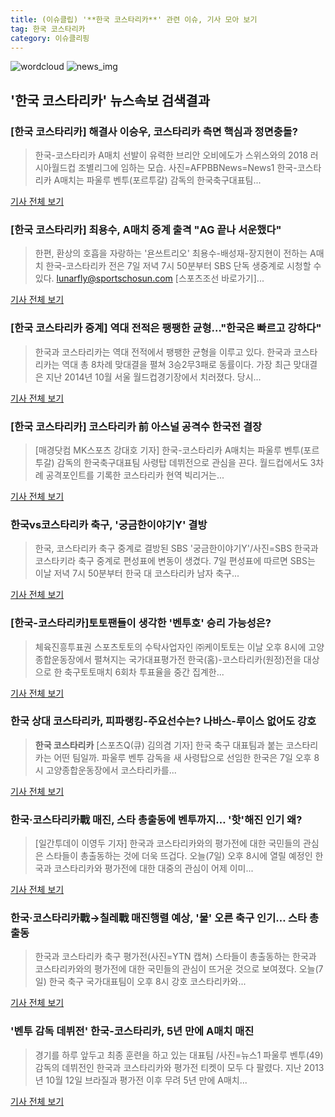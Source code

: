 ```yaml
---
title: (이슈클립) '**한국 코스타리카**' 관련 이슈, 기사 모아 보기
tag: 한국 코스타리카
category: 이슈클리핑
---
```

![wordcloud](https://s3.ap-northeast-2.amazonaws.com/lyrics101-wordcloud/2018-09-07-1536305783.png)
![news_img](https://user-images.githubusercontent.com/42597476/44507050-1206f400-a6e4-11e8-8d98-7ffbfebb353f.png)
## **'**한국 코스타리카**'** 뉴스속보 검색결과
### [**한국 코스타리카**] 해결사 이승우, 코스타리카 측면 핵심과 정면충돌?

>한국-코스타리카 A매치 선발이 유력한 브리안 오비에도가 스위스와의 2018 러시아월드컵 조별리그에 임하는 모습. 사진=AFPBBNews=News1 한국-코스타리카 A매치는 파울루 벤투(포르투갈) 감독의 한국축구대표팀...

<a href="http://star.mbn.co.kr/view.php?year=2018&no=565476&refer=portal" target="_blank">기사 전체 보기</a>

### [**한국 코스타리카**] 최용수, A매치 중계 출격 "AG 끝나 서운했다"

>한편, 환상의 호흡을 자랑하는 '욘쓰트리오' 최용수-배성재-장지현이 전하는 A매치 한국-코스타리카 전은 7일 저녁 7시 50분부터 SBS 단독 생중계로 시청할 수 있다. lunarfly@sportschosun.com [스포츠조선 바로가기]...

<a href="http://sports.chosun.com/news/ntype.htm?id=201809080100061790004686&servicedate=20180907" target="_blank">기사 전체 보기</a>

### [**한국 코스타리카** 중계] 역대 전적은 팽팽한 균형..."한국은 빠르고 강하다"

>한국과 코스타리카는 역대 전적에서 팽팽한 균형을 이루고 있다. 한국과 코스타리카는 역대 총 8차례 맞대결을 펼쳐 3승2무3패로 동률이다. 가장 최근 맞대결은 지난 2014년 10월 서울 월드컵경기장에서 치러졌다. 당시...

<a href="http://www.anewsa.com/detail.php?number=1368803&thread=06r02" target="_blank">기사 전체 보기</a>

### [**한국 코스타리카**] 코스타리카 前 아스널 공격수 한국전 결장

>[매경닷컴 MK스포츠 강대호 기자] 한국-코스타리카 A매치는 파울루 벤투(포르투갈) 감독의 한국축구대표팀 사령탑 데뷔전으로 관심을 끈다. 월드컵에서도 3차례 공격포인트를 기록한 코스타리카 현역 빅리거는...

<a href="http://sports.mk.co.kr/view.php?year=2018&no=565013" target="_blank">기사 전체 보기</a>

### 한국vs코스타리카 축구, '궁금한이야기Y' 결방

>한국, 코스타리카 축구 중계로 결방된 SBS '궁금한이야기Y'/사진=SBS 한국과 코스타키라 축구 중계로 편성표에 변동이 생겼다. 7일 편성표에 따르면 SBS는 이날 저녁 7시 50분부터 한국 대 코스타리카 남자 축구...

<a href="http://news.hankyung.com/article/201809071941H" target="_blank">기사 전체 보기</a>

### [한국-코스타리카]토토팬들이 생각한 '벤투호' 승리 가능성은?

>체육진흥투표권 스포츠토토의 수탁사업자인 ㈜케이토토는 이날 오후 8시에 고양종합운동장에서 펼쳐지는 국가대표평가전 한국(홈)-코스타리카(원정)전을 대상으로 한 축구토토매치 6회차 투표율을 중간 집계한...

<a href="http://moneys.mt.co.kr/news/mwView.php?no=2018090716188035427" target="_blank">기사 전체 보기</a>

### 한국 상대 코스타리카, 피파랭킹-주요선수는? 나바스-루이스 없어도 강호

>**한국 코스타리카** [스포츠Q(큐) 김의겸 기자] 한국 축구 대표팀과 붙는 코스타리카는 어떤 팀일까. 파울루 벤투 감독을 새 사령탑으로 선임한 한국은 7일 오후 8시 고양종합운동장에서 코스타리카를...

<a href="http://www.sportsq.co.kr/news/articleView.html?idxno=301856" target="_blank">기사 전체 보기</a>

### 한국·코스타리카戰 매진, 스타 총출동에 벤투까지… '핫'해진 인기 왜?

>[일간투데이 이영두 기자] 한국과 코스타리카와의 평가전에 대한 국민들의 관심은 스타들이 총출동하는 것에 더욱 뜨겁다. 오늘(7일) 오후 8시에 열릴 예정인 한국과 코스타리카와 평가전에 대한 대중의 관심이 어제 이미...

<a href="http://www.dtoday.co.kr/news/articleView.html?idxno=277853" target="_blank">기사 전체 보기</a>

### 한국·코스타리카戰→칠레戰 매진행렬 예상, '물' 오른 축구 인기… 스타 총출동

>한국과 코스타리카 축구 평가전(사진=YTN 캡쳐) 스타들이 총출동하는 한국과 코스타리카와의 평가전에 대한 국민들의 관심이 뜨거운 것으로 보여졌다. 오늘(7일) 한국 축구 국가대표팀이 오후 8시 강호 코스타리카와...

<a href="http://www.gnmaeil.com/news/articleView.html?idxno=382050" target="_blank">기사 전체 보기</a>

### '벤투 감독 데뷔전' 한국-코스타리카, 5년 만에 A매치 매진

>경기를 하루 앞두고 최종 훈련을 하고 있는 대표팀 /사진=뉴스1 파울루 벤투(49) 감독의 데뷔전인 한국과 코스타리카와 평가전 티켓이 모두 다 팔렸다. 지난 2013년 10월 12일 브라질과 평가전 이후 무려 5년 만에 A매치...

<a href="http://star.mt.co.kr/stview.php?no=2018090716150685500" target="_blank">기사 전체 보기</a>


